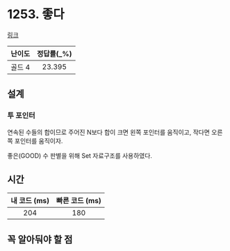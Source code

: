 # 1253. 좋다

[링크](https://www.acmicpc.net/problem/1253)

| 난이도 | 정답률(\_%) |
|:--:| :---------: |
| 골드 4 |   23.395    |

## 설계

### 투 포인터
연속된 수들의 합이므로 주어진 N보다 합이 크면 왼쪽 포인터를 움직이고, 작다면 오른쪽 포인터를 움직이자.

좋은(GOOD) 수 판별을 위해 Set 자료구조를 사용하였다.

## 시간

| 내 코드 (ms) | 빠른 코드 (ms) |
|:---------:| :------------: |
|    204    |      180      |

## 꼭 알아둬야 할 점
